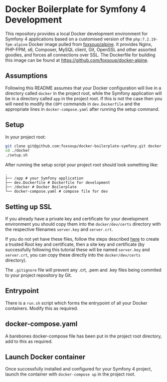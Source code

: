 # Docker Boilerplate for Symfony 4 Development

This repository provides a local Docker development environment for Symfony 4 applications based on a customised version of the `php:7.2.19-fpm-alpine` Docker image pulled from [foxsoup/alpine](https://hub.docker.com/r/foxsoup/alpine). It provides Nginx, PHP-FPM, s6, Composer, MySQL client, Git, OpenSSL and other assorted goodies, and forces all connections over SSL. The Dockerfile for building this image can be found at https://github.com/foxsoup/docker-alpine.

## Assumptions

Following this README assumes that your Docker configuration will live in a directory called `docker` in the project root, while the Symfony application will be in a directory called `app` in the project root. If this is not the case then you will need to modify the `COPY` commands in `dev.Dockerfile` and the appropriate lines in `docker-compose.yaml` after running the setup command.

## Setup

In your project root:

```bash
git clone git@github.com:foxsoup/docker-boilerplate-symfony.git docker
cd ./docker
./setup.sh
```

After running the setup script your project root should look something like:

```
.
├── /app # your Symfony application
├── dev.Dockerfile # Dockerfile for development
├── /docker # Docker Boilerplate
└── docker-compose.yaml # compose file for dev
```

## Setting up SSL

If you already have a private key and certificate for your development environment you should copy them into the `docker/dev/certs` directory with the respective filenames `server.key` and `server.crt`.

If you do not yet have these files, follow the steps described [here](https://www.freecodecamp.org/news/how-to-get-https-working-on-your-local-development-environment-in-5-minutes-7af615770eec/) to create a trusted Root key and certificate, then a site key and certificate (by successfully following this tutorial these will be named `server.key` and `server.crt`, you can copy these directly into the `docker/dev/certs` directory).

The `.gitignore` file will prevent any .crt, .pem and .key files being commited to your project repository by Git.

## Entrypoint

There is a `run.sh` script which forms the entrypoint of all your Docker containers. Modify this as required.

## docker-compose.yaml

A barebones docker-compose file has been put in the project root directory, add to this as required.

## Launch Docker container

Once successfully installed and configured for your Symfony 4 project, launch the container with `docker-compose up` in the project root.
